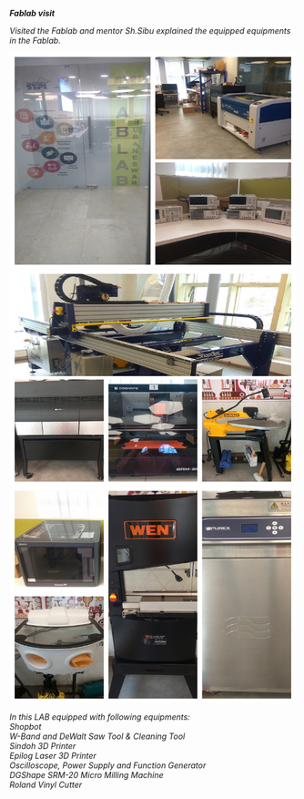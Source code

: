 ***Fablab visit***  

*Visited the Fablab and mentor Sh.Sibu explained the equipped equipments in the Fablab.*

![LAB](/img/Tour1.jpg)
![LAB](/img/Tour2.jpg)
![LAB](/img/Tour3.jpg)

*In this LAB equipped with following equipments:*   
*Shopbot*   
*W-Band and DeWalt Saw Tool & Cleaning Tool*   
*Sindoh 3D Printer*   
*Epilog Laser 3D Printer*   
*Oscilloscope, Power Supply and Function Generator*   
*DGShape SRM-20 Micro Milling Machine*   
*Roland Vinyl Cutter*   

